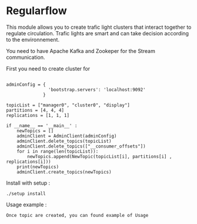 Regularflow
========================================================

This module allows you to create trafic light clusters that interact together to regulate circulation.
Trafic lights are smart and can take decision according to the environnement.

You need to have Apache Kafka and Zookeper for the Stream communication.

First you need to create cluster for

```from confluent_kafka.admin import AdminClient, NewTopic

adminConfig = {
                'bootstrap.servers': 'localhost:9092'
              }

topicList = ["manager0", "cluster0", "display"]
partitions = [4, 4, 4]
replications = [1, 1, 1]

if __name__ == '__main__' :
    newTopics = []
    adminClient = AdminClient(adminConfig)
    adminClient.delete_topics(topicList)
    adminClient.delete_topics(["__consumer_offsets"])
    for i in range(len(topicList)):
        newTopics.append(NewTopic(topicList[i], partitions[i] , replications[i]))
    print(newTopics)
    adminClient.create_topics(newTopics)

```
Install with setup :

    ./setup install

Usage example :

    Once topic are created, you can found example of Usage 

